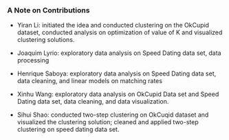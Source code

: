 ### A Note on Contributions

- Yiran Li: initiated the idea and conducted clustering on the OkCupid dataset, conducted analysis on optimization of value of K and visualized clustering solutions.

- Joaquim Lyrio: exploratory data analysis on Speed Dating data set, data processing

- Henrique Saboya: exploratory data analysis on Speed Dating data set, data cleaning, and linear models on matching rates

- Xinhu Wang: exploratory data analysis on OkCupid Data set and Speed Dating data set, data cleaning, and data visualization.

- Sihui Shao: conducted two-step clustering on OkCuqid dataset and visualized the clustering solution; cleaned and applied two-step clustering on speed dating data set.
